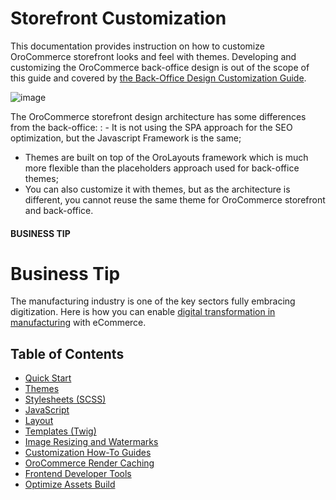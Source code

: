 <!-- meta: description = Practical guides on developing and customizing the OroCommerce storefront design for the frontend developers -->

<a id="dev-doc-frontend-storefront"></a>

# Storefront Customization

This documentation provides instruction on how to customize OroCommerce storefront looks and feel with themes. Developing and customizing the OroCommerce back-office design is out of the scope of this guide and covered by [the Back-Office Design Customization Guide](../back-office/index.md#dev-doc-frontend-back-office-theming).

![image](user/img/storefront/strefront_landing.png)

The OroCommerce storefront design architecture has some differences from the back-office:
: - It is not using the SPA approach for the SEO optimization, but the Javascript Framework is the same;
  - Themes are built on top of the OroLayouts framework which is much more flexible than the placeholders approach used for back-office themes;
  - You can also customize it with themes, but as the architecture is different, you cannot reuse the same theme for OroCommerce storefront and back-office.

#### BUSINESS TIP
# Business Tip

The manufacturing industry is one of the key sectors fully embracing digitization. Here is how you can enable <a href="https://oroinc.com/b2b-ecommerce/blog/digital-transformation-in-manufacturing/" target="_blank">digital transformation in manufacturing</a> with eCommerce.

<h2>Table of Contents</h2>

* [Quick Start](quick-start.md)
* [Themes](theming.md)
* [Stylesheets (SCSS)](css/index.md)
* [JavaScript](javascript.md)
* [Layout](layouts/index.md)
* [Templates (Twig)](templates.md)
* [Image Resizing and Watermarks](images.md)
* [Customization How-To Guides](how-to/index.md)
* [OroCommerce Render Caching](render-cache.md)
* [Frontend Developer Tools](debugging.md)
* [Optimize Assets Build](optimize-build.md)
